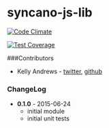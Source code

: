 # syncano-js-lib

[![Code Climate](https://codeclimate.com/repos/558ea6ad695680479a00276f/badges/97dca413d9b029dc5b01/gpa.svg)](https://codeclimate.com/repos/558ea6ad695680479a00276f/feed)  

[![Test Coverage](https://codeclimate.com/github/Syncano/syncano-js-lib/badges/coverage.svg)](https://codeclimate.com/github/Syncano/syncano-js-lib/coverage)


###Contributors

* Kelly Andrews - [twitter](https://twitter.com/kellyjandrews), [github](https://github.com/kellyjandrews)


### ChangeLog

* **0.1.0** - 2015-06-24
    * initial module
    * initial unit tests
